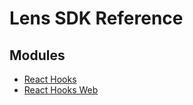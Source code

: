 # Lens SDK Reference

## Modules

- [React Hooks](modules/React_Hooks.md)
- [React Hooks Web](modules/React_Hooks_Web.md)
